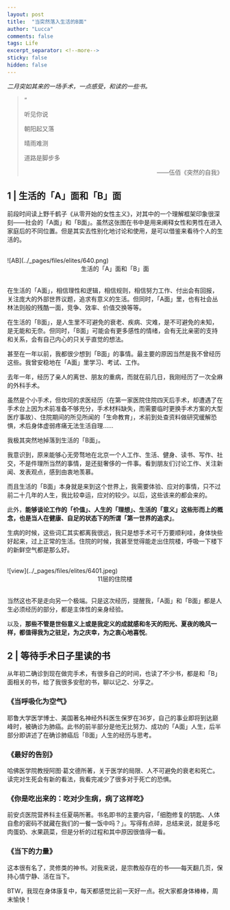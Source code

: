 ```yaml
---
layout: post
title:  "当突然落入生活的B面"
author: "Lucca"
comments: false
tags: Life
excerpt_separator: <!--more-->
sticky: false
hidden: false
---
```


_二月突如其来的一场手术，一点感受，和读的一些书。_<!--more-->

> “
>  
> 听见你说
>  
> 朝阳起又落
> 
> 晴雨难测
> 
> 道路是脚步多
> <div style="text-align: right">——伍佰《突然的自我》<div>

## 1 | 生活的「A」面和「B」面

前段时间读上野千鹤子《从零开始的女性主义》，对其中的一个理解框架印象很深刻——社会的「A面」和「B面」。虽然这张图在书中是用来阐释女性和男性在进入家庭后的不同位置。但是其实去性别化地讨论和使用，是可以借鉴来看待个人的生活的。

<br>
![AB](../_pages/files/elites/640.png)
<center>生活的「A」面和「B」面</center>
<br>

在生活的「A面」，相信理性和逻辑，相信规则，相信努力工作、付出会有回报，关注庞大的外部世界议题，追求有意义的生活。但同时，「A面」里，也有社会丛林法则般的残酷一面，竞争、效率、价值交换等等。

在生活的「B面」，是人生里不可避免的衰老、疾病、灾难，是不可避免的未知，是无能和无奈。但同时，「B面」可能会有更多感性的情绪，会有无比亲密的支持和关系，会有自己内心的只关乎直觉的想法。

甚至在一年以前，我都很少想到「B面」的事情。最主要的原因当然是我不曾经历这些。我曾安稳地在「A面」里学习、考试、工作。

去年一年，经历了亲人的离世、朋友的重病，而就在前几日，我刚经历了一次全麻的外科手术。

虽然是个小手术，但坎坷的求医经历（在第一家医院住院四天后手术，却遭遇了在手术台上因为术前准备不够充分，手术材料缺失，而需要临时更换手术方案的大型医疗事故）、住院期间的所见所闻的「生命教育」，术前到处查资料做研究缓解恐惧，术后身体虚弱疼痛无法生活自理......

我极其突然地掉落到生活的「B面」。

我意识到，原来能够心无旁骛地在北京一个人工作、生活、健身、读书、写作、社交，不是件理所当然的事情，是还挺奢侈的一件事。看到朋友们讨论工作、关注新闻、发表观点，感到由衷地羡慕。

而且生活的「B面」本身就是来到这个世界上，我需要体验、应对的事情，只不过前二十几年的人生，我比较幸运，应对的较少。以后，这些该来的都会来的。

此外，**能够谈论工作的「价值」、人生的「理想」、生活的「意义」这些形而上的概念，也是当人在健康、自足的状态下的所谓「第一世界的追求」**。

生病的时候，这些词汇其实都离我很远，我只是想手术可千万要顺利哇，身体快些好起来，过上正常的生活。住院的时候，我甚至觉得能走出住院楼，呼吸一下楼下的新鲜空气都是那么好。

<br>
![view](../_pages/files/elites/6401.jpeg)
<center>11层的住院楼</center>
<br>

当然这也不是走向另一个极端。只是这次经历，提醒我，「A面」和「B面」都是人生必须经历的部分，都是主体性的亲身经验。

以及，**那些不管是世俗意义上或是我定义的成就感和冬天的阳光、夏夜的晚风一样，都值得我为之驻足，为之庆幸，为之衷心地喜悦**。

## 2 | 等待手术日子里读的书

从年初二确诊到现在做完手术，有很多自己的时间，也读了不少书，都是和「B」面相关的书，给了我很多安慰的书，聊以记之、分享之。

### 《当呼吸化为空气》

耶鲁大学医学博士、美国著名神经外科医生保罗在36岁，自己的事业即将到达巅峰时，被确诊为肺癌。此书的前半部分是他无比努力、成功的「A面」人生，后半部分即讲述了在确诊肺癌后「B面」人生的经历与思考。

### 《最好的告别》

哈佛医学院教授阿图·葛文德所著，关于医学的局限、人不可避免的衰老和死亡。读完对生死会有新的看法，我看完减少了很多对于死亡的恐惧。

### 《你是吃出来的：吃对少生病，病了这样吃》

前安贞医院营养科主任夏萌所著。书名即书的主要内容，「细胞修复的钥匙、人体自愈的密码不就藏在我们的一餐一饭中吗？」。写得有点碎，总结来说，就是多吃肉蛋奶、水果蔬菜，但是分析的过程和其中原因很值得一看。

### 《当下的力量》

这本很有名了，灵修类的神书。对我来说，是宗教般存在的书——每天翻几页，保持心情宁静、活在当下。

BTW，我现在身体康复中，每天都感觉比前一天好一点。祝大家都身体棒棒，周末愉快！